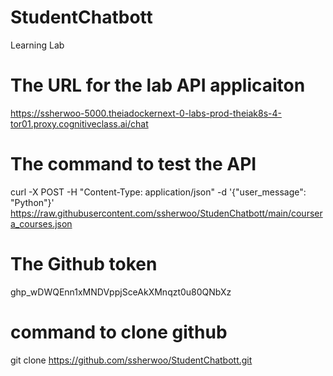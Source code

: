 # StudentChatbott
Learning Lab
# The URL for the lab API applicaiton
https://ssherwoo-5000.theiadockernext-0-labs-prod-theiak8s-4-tor01.proxy.cognitiveclass.ai/chat
# The command to test the API
curl -X POST -H "Content-Type: application/json" -d '{"user_message": "Python"}' https://raw.githubusercontent.com/ssherwoo/StudenChatbott/main/coursera_courses.json
# The Github token
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
# command to clone github
git clone https://github.com/ssherwoo/StudentChatbott.git

